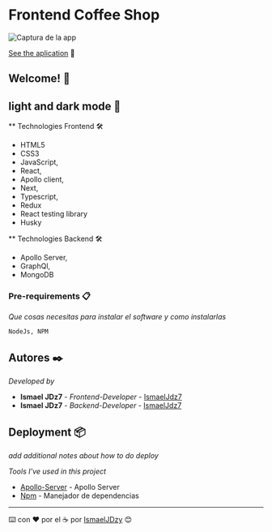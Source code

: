 # Frontend Coffee Shop

![Captura de la app](./img/Darkmode.png)

[See the aplication](https://ismaeljdz.github.io/LightDarkMode/) 👀

## Welcome! 👋

## light and dark mode 🚀

\*\* Technologies Frontend 🛠

- HTML5
- CSS3
- JavaScript,
- React,
- Apollo client,
- Next,
- Typescript,
- Redux
- React testing library
- Husky

\*\* Technologies Backend 🛠

- Apollo Server,
- GraphQl,
- MongoDB

### Pre-requirements 📋

_Que cosas necesitas para instalar el software y como instalarlas_

```
NodeJs, NPM
```

## Autores ✒️

_Developed by_

- **Ismael JDz7** - _Frontend-Developer_ - [IsmaelJdz7](https://github.com/IsmaelJDz)
- **Ismael JDz7** - _Backend-Developer_ - [IsmaelJdz7](https://github.com/IsmaelJDz)

## Deployment 📦

_add additional notes about how to do deploy_

_Tools I've used in this project_

- [Apollo-Server](https://www.apollographql.com/docs/apollo-server/) - Apollo Server
- [Npm](https://www.npmjs.com/) - Manejador de dependencias

---

⌨️ con ❤️ por el ☕️ por [IsmaelJDzy](https://github.com/IsmaelJDz) 😊
